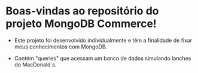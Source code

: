 # Boas-vindas ao repositório do projeto MongoDB Commerce!

- Este projeto foi desenvolvido individualmente e têm a finalidade de fixar meus conhecimentos com MongoDB.

- Contém "queries" que acessam um banco de dados simulando lanches do MacDonald`s.